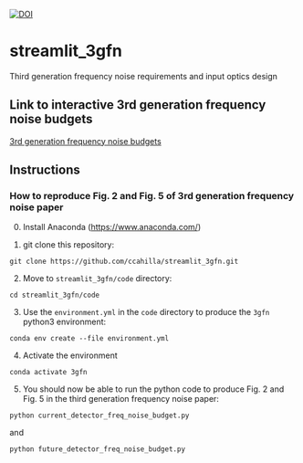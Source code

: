 
[![DOI](https://zenodo.org/badge/388584835.svg)](https://zenodo.org/badge/latestdoi/388584835)

# streamlit_3gfn

Third generation frequency noise requirements and input optics design

## Link to interactive 3rd generation frequency noise budgets

[3rd generation frequency noise budgets](https://share.streamlit.io/ccahilla/streamlit_3gfn/main/streamlit_future_detector_freq_noise_budget.py)

## Instructions 

### How to reproduce Fig. 2 and Fig. 5 of 3rd generation frequency noise paper

0. Install Anaconda (https://www.anaconda.com/)

1. git clone this repository:

```
git clone https://github.com/ccahilla/streamlit_3gfn.git
```

2. Move to `streamlit_3gfn/code` directory:

```
cd streamlit_3gfn/code
```

3. Use the `environment.yml` in the `code` directory to produce the `3gfn` python3 environment:

```
conda env create --file environment.yml
```

4. Activate the environment

```
conda activate 3gfn
```

5. You should now be able to run the python code to produce Fig. 2 and Fig. 5 in the third generation frequency noise paper:

```
python current_detector_freq_noise_budget.py
```

and 

```
python future_detector_freq_noise_budget.py
```